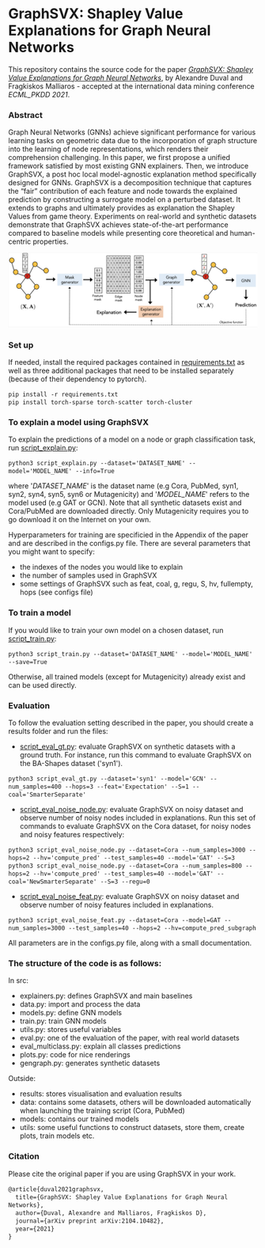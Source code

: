 
# GraphSVX: Shapley Value Explanations for Graph Neural Networks 

This repository contains the source code for the paper [_GraphSVX: Shapley Value Explanations for Graph Neural Networks_](/https://arxiv.org/abs/2104.10482), 
by Alexandre Duval and Fragkiskos Malliaros - accepted at the international data mining conference _ECML_PKDD 2021_. 

### Abstract
Graph Neural Networks (GNNs) achieve significant performance for various learning tasks on geometric data due to the incorporation of graph structure into the learning of node representations, which renders their comprehension challenging. In this paper, we first propose a unified framework satisfied by most existing GNN explainers. Then, we introduce GraphSVX, a post hoc local model-agnostic explanation method specifically designed for GNNs. GraphSVX is a decomposition technique that captures the “fair” contribution of each feature and node towards the explained prediction by constructing a surrogate model on a perturbed dataset. It extends to graphs and ultimately provides as explanation the Shapley Values from game theory. Experiments on real-world and synthetic datasets demonstrate that GraphSVX achieves state-of-the-art performance compared to baseline models while presenting core theoretical and human-centric properties.

![Framework Image](/utils/pipeline_figure.png)

### Set up 
If needed, install the required packages contained in [requirements.txt](/requirements.txt) as well as three additional packages 
that need to be installed separately (because of their dependency to pytorch). 
```
pip install -r requirements.txt
pip install torch-sparse torch-scatter torch-cluster
```

### To explain a model using GraphSVX
To explain the predictions of a model on a node or graph classification task, run [script_explain.py](/script_explain.py):
```
python3 script_explain.py --dataset='DATASET_NAME' --model='MODEL_NAME' --info=True
```
where '_DATASET_NAME_' is the dataset name (e.g Cora, PubMed, syn1, syn2, syn4, syn5, syn6 or Mutagenicity) and 
'_MODEL_NAME_' refers to the model used (e.g GAT or GCN). Note that all synthetic datasets exist and Cora/PubMed are downloaded directly. Only Mutagenicity
requires you to go download it on the Internet on your own. 

Hyperparameters for training are specificied in the Appendix of the paper
and are described in the configs.py file. There are several parameters that you might want to specify: 
- the indexes of the nodes you would like to explain
- the number of samples used in GraphSVX
- some settings of GraphSVX such as feat, coal, g, regu, S, hv, fullempty, hops (see configs file)

### To train a model 
If you would like to train your own model on a chosen dataset, run [script_train.py](/script_train.py): 
```
python3 script_train.py --dataset='DATASET_NAME' --model='MODEL_NAME' --save=True
```
Otherwise, all trained models (except for Mutagenicity) already exist and can be used directly. 

### Evaluation 
To follow the evaluation setting described in the paper, you should create a results folder and run the files: 
- [script_eval_gt.py](/script_eval_gt.py): evaluate GraphSVX on synthetic datasets with a ground truth. For instance, run this command to evaluate GraphSVX on the BA-Shapes dataset ('syn1'). 
```
python3 script_eval_gt.py --dataset='syn1' --model='GCN' --num_samples=400 --hops=3 --feat='Expectation' --S=1 --coal='SmarterSeparate'
```
- [script_eval_noise_node.py](/script_eval_noise_node.py): evaluate GraphSVX on noisy dataset and observe number of noisy nodes included in explanations. Run this set of commands to evaluate GraphSVX on the Cora dataset, for noisy nodes and noisy features respectively: 
```
python3 script_eval_noise_node.py --dataset=Cora --num_samples=3000 --hops=2 --hv='compute_pred' --test_samples=40 --model='GAT' --S=3 
python3 script_eval_noise_node.py --dataset=Cora --num_samples=800 --hops=2 --hv='compute_pred' --test_samples=40 --model='GAT' --coal='NewSmarterSeparate' --S=3 --regu=0
```
- [script_eval_noise_feat.py](/script_eval_noise_feat.py): evaluate GraphSVX on noisy dataset and observe number of noisy features included in explanations.
```
python3 script_eval_noise_feat.py --dataset=Cora --model=GAT --num_samples=3000 --test_samples=40 --hops=2 --hv=compute_pred_subgraph
```
All parameters are in the configs.py file, along with a small documentation. 


### The structure of the code is as follows: 
In src: 
- explainers.py: defines GraphSVX and main baselines
- data.py: import and process the data 
- models.py: define GNN models
- train.py: train GNN models
- utils.py: stores useful variables
- eval.py: one of the evaluation of the paper, with real world datasets
- eval_multiclass.py: explain all classes predictions
- plots.py: code for nice renderings
- gengraph.py: generates synthetic datasets

Outside: 
- results: stores visualisation and evaluation results
- data: contains some datasets, others will be downloaded automatically when launching the training script (Cora, PubMed)
- models: contains our trained models
- utils: some useful functions to construct datasets, store them, create plots, train models etc. 

### Citation 
Please cite the original paper if you are using GraphSVX in your work. 
```
@article{duval2021graphsvx,
  title={GraphSVX: Shapley Value Explanations for Graph Neural Networks},
  author={Duval, Alexandre and Malliaros, Fragkiskos D},
  journal={arXiv preprint arXiv:2104.10482},
  year={2021}
}
```
